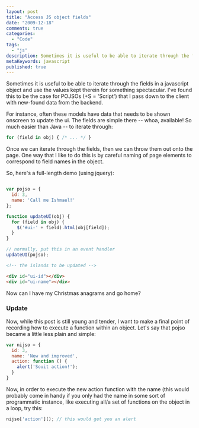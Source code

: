 ```yaml
---
layout: post
title: "Access JS object fields"
date: "2009-12-18"
comments: true
categories:
  - "Code"
tags:
  - "js"
description: Sometimes it is useful to be able to iterate through the fields in a javascript object and use the values kept therein for something spectacular.  I've foun
metaKeywords: javascript
published: true
---
```


Sometimes it is useful to be able to iterate through the fields in a javascript object and use the values kept therein for something spectacular.  I've found this to be the case for POJSOs (+S = 'Script') that I pass down to the client with new-found data from the backend.

<!--more-->

For instance, often these models have data that needs to be shown onscreen to update the ui.  The fields are simple there -- whoa, available!  So much easier than Java -- to iterate through:

```javascript
for (field in obj) { /* ... */ }
```

Once we can iterate through the fields, then we can throw them out onto the page.  One way that I like to do this is by careful naming of page elements to correspond to field names in the object.  

So, here's a full-length demo (using jquery):

```javascript

var pojso = {
  id: 3,
  name: 'Call me Ishmael!'
};

function updateUI(obj) {
  for (field in obj) {
    $('#ui-' + field).html(obj[field]);
  }
}

// normally, put this in an event handler
updateUI(pojso);
```

```html
<!-- the islands to be updated -->

<div id="ui-id"></div>
<div id="ui-name"></div>

```

Now can I have my Christmas anagrams and go home?

<h3>Update</h3>
Now, while this post is still young and tender, I want to make a final point of recording how to execute a function within an object.  Let's say that pojso became a little less plain and simple:

```javascript
var nijso = {
  id: 3,
  name: 'New and improved',
  action: function () { 
    alert('Souit action!');
  }
}
```

Now, in order to execute the new action function with the name (this would probably come in handy if you only had the name in some sort of programmatic instance, like executing all/a set of functions on the object in a loop, try this:

```javascript
nijso['action'](); // this would get you an alert
```

  
